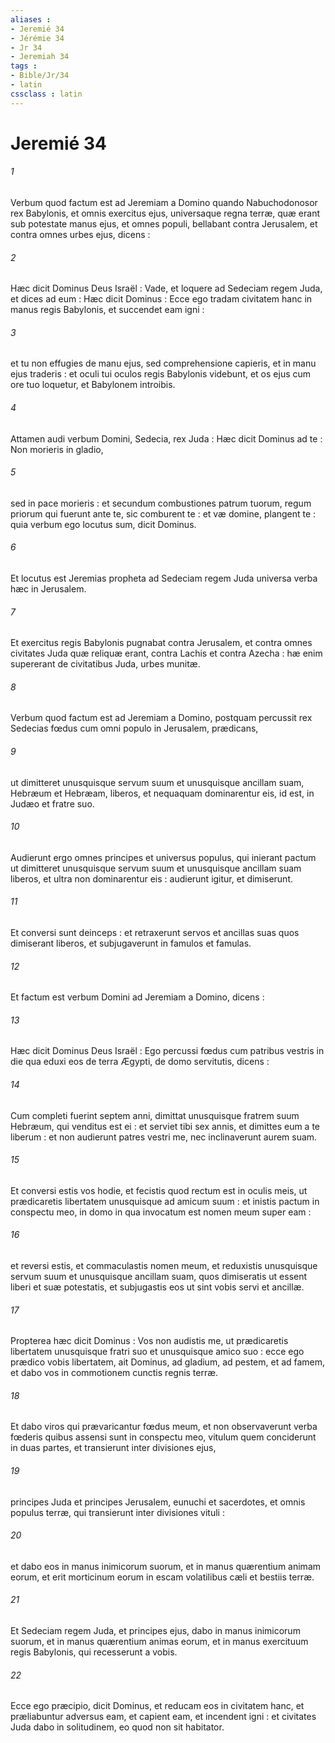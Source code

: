 ```yaml
---
aliases : 
- Jeremié 34
- Jérémie 34
- Jr 34
- Jeremiah 34
tags : 
- Bible/Jr/34
- latin
cssclass : latin
---
```


# Jeremié 34

###### 1
Verbum quod factum est ad Jeremiam a Domino quando Nabuchodonosor rex Babylonis, et omnis exercitus ejus, universaque regna terræ, quæ erant sub potestate manus ejus, et omnes populi, bellabant contra Jerusalem, et contra omnes urbes ejus, dicens :
###### 2
Hæc dicit Dominus Deus Israël : Vade, et loquere ad Sedeciam regem Juda, et dices ad eum : Hæc dicit Dominus : Ecce ego tradam civitatem hanc in manus regis Babylonis, et succendet eam igni :
###### 3
et tu non effugies de manu ejus, sed comprehensione capieris, et in manu ejus traderis : et oculi tui oculos regis Babylonis videbunt, et os ejus cum ore tuo loquetur, et Babylonem introibis.
###### 4
Attamen audi verbum Domini, Sedecia, rex Juda : Hæc dicit Dominus ad te : Non morieris in gladio,
###### 5
sed in pace morieris : et secundum combustiones patrum tuorum, regum priorum qui fuerunt ante te, sic comburent te : et væ domine, plangent te : quia verbum ego locutus sum, dicit Dominus.
###### 6
Et locutus est Jeremias propheta ad Sedeciam regem Juda universa verba hæc in Jerusalem.
###### 7
Et exercitus regis Babylonis pugnabat contra Jerusalem, et contra omnes civitates Juda quæ reliquæ erant, contra Lachis et contra Azecha : hæ enim supererant de civitatibus Juda, urbes munitæ.
###### 8
Verbum quod factum est ad Jeremiam a Domino, postquam percussit rex Sedecias fœdus cum omni populo in Jerusalem, prædicans,
###### 9
ut dimitteret unusquisque servum suum et unusquisque ancillam suam, Hebræum et Hebræam, liberos, et nequaquam dominarentur eis, id est, in Judæo et fratre suo.
###### 10
Audierunt ergo omnes principes et universus populus, qui inierant pactum ut dimitteret unusquisque servum suum et unusquisque ancillam suam liberos, et ultra non dominarentur eis : audierunt igitur, et dimiserunt.
###### 11
Et conversi sunt deinceps : et retraxerunt servos et ancillas suas quos dimiserant liberos, et subjugaverunt in famulos et famulas.
###### 12
Et factum est verbum Domini ad Jeremiam a Domino, dicens :
###### 13
Hæc dicit Dominus Deus Israël : Ego percussi fœdus cum patribus vestris in die qua eduxi eos de terra Ægypti, de domo servitutis, dicens :
###### 14
Cum completi fuerint septem anni, dimittat unusquisque fratrem suum Hebræum, qui venditus est ei : et serviet tibi sex annis, et dimittes eum a te liberum : et non audierunt patres vestri me, nec inclinaverunt aurem suam.
###### 15
Et conversi estis vos hodie, et fecistis quod rectum est in oculis meis, ut prædicaretis libertatem unusquisque ad amicum suum : et inistis pactum in conspectu meo, in domo in qua invocatum est nomen meum super eam :
###### 16
et reversi estis, et commaculastis nomen meum, et reduxistis unusquisque servum suum et unusquisque ancillam suam, quos dimiseratis ut essent liberi et suæ potestatis, et subjugastis eos ut sint vobis servi et ancillæ.
###### 17
Propterea hæc dicit Dominus : Vos non audistis me, ut prædicaretis libertatem unusquisque fratri suo et unusquisque amico suo : ecce ego prædico vobis libertatem, ait Dominus, ad gladium, ad pestem, et ad famem, et dabo vos in commotionem cunctis regnis terræ.
###### 18
Et dabo viros qui prævaricantur fœdus meum, et non observaverunt verba fœderis quibus assensi sunt in conspectu meo, vitulum quem conciderunt in duas partes, et transierunt inter divisiones ejus,
###### 19
principes Juda et principes Jerusalem, eunuchi et sacerdotes, et omnis populus terræ, qui transierunt inter divisiones vituli :
###### 20
et dabo eos in manus inimicorum suorum, et in manus quærentium animam eorum, et erit morticinum eorum in escam volatilibus cæli et bestiis terræ.
###### 21
Et Sedeciam regem Juda, et principes ejus, dabo in manus inimicorum suorum, et in manus quærentium animas eorum, et in manus exercituum regis Babylonis, qui recesserunt a vobis.
###### 22
Ecce ego præcipio, dicit Dominus, et reducam eos in civitatem hanc, et præliabuntur adversus eam, et capient eam, et incendent igni : et civitates Juda dabo in solitudinem, eo quod non sit habitator.
